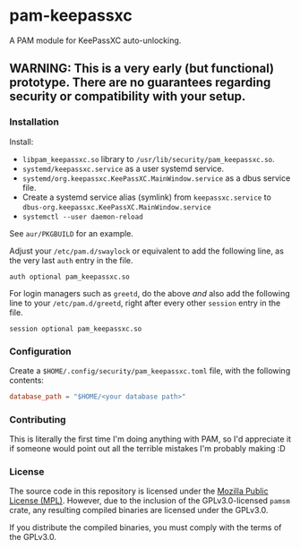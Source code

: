 # pam-keepassxc
A PAM module for KeePassXC auto-unlocking.

## WARNING: This is a very early (but functional) prototype. There are no guarantees regarding security or compatibility with your setup.

### Installation

Install: 
  - `libpam_keepassxc.so` library to `/usr/lib/security/pam_keepassxc.so`.
  - `systemd/keepassxc.service` as a user systemd service.
  - `systemd/org.keepassxc.KeePassXC.MainWindow.service` as a dbus service file.
  -  Create a systemd service alias (symlink) from `keepassxc.service` to `dbus-org.keepassxc.KeePassXC.MainWindow.service`
  - `systemctl --user daemon-reload`

See `aur/PKGBUILD` for an example.

Adjust your `/etc/pam.d/swaylock` or equivalent to add the following line, as the very last `auth` entry in the file.
```
auth optional pam_keepassxc.so
```

For login managers such as `greetd`, do the above *and* also add the following line to your `/etc/pam.d/greetd`, right after every other `session` entry in the file.
```
session optional pam_keepassxc.so
```

### Configuration

Create a `$HOME/.config/security/pam_keepassxc.toml` file, with the following contents:
```toml
database_path = "$HOME/<your database path>"
```

### Contributing

This is literally the first time I'm doing anything with PAM, so I'd appreciate it if someone would point out all the terrible mistakes I'm probably making :D

### License

The source code in this repository is licensed under the [Mozilla Public License (MPL)](LICENSE). However, due to the inclusion of the GPLv3.0-licensed `pamsm` crate, any resulting compiled binaries are licensed under the GPLv3.0.

If you distribute the compiled binaries, you must comply with the terms of the GPLv3.0.
